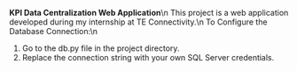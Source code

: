**KPI Data Centralization Web Application**\n
This project is a web application developed during my internship at TE Connectivity.\n
To Configure the Database Connection:\n
1. Go to the db.py file in the project directory.
2. Replace the connection string with your own SQL Server credentials.

